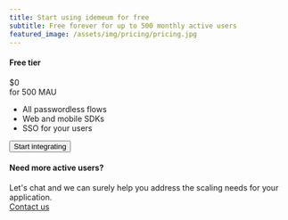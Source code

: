 ```yaml
---
title: Start using idemeum for free
subtitle: Free forever for up to 500 monthly active users
featured_image: /assets/img/pricing/pricing.jpg
---
```


<section class="pricing-3 mt-5" style="background-image: url('{{ '/assets/img/ill/1.svg' | relative_url }}')" id="pricing-4">
    <div class="container">
      <div class="row">
        <div class="col-md-5 pr-md-0">
          <div class="card card-pricing text-center bg-default">
            <div class="card-header bg-transparent">
              <h4 class="text-uppercase ls-1 text-primary py-3 mb-0">Free tier</h4>
            </div>
            <div class="card-body px-lg-6">
              <div class="display-2 text-white">$0</div>
              <span class=" text-muted">for 500 MAU</span>
              <ul class="list-unstyled my-4">
                <li>
                  <div class="d-flex align-items-center">
                    <div>
                      <div class="icon icon-xs icon-shape icon-shape-primary shadow rounded-circle">
                        <i class="ni ni-folder-17 text-white"></i>
                      </div>
                    </div>
                    <div>
                      <span class="pl-2 text-sm">All passwordless flows</span>
                    </div>
                  </div>
                </li>
                <li>
                  <div class="d-flex align-items-center">
                    <div>
                      <div class="icon icon-xs icon-shape icon-shape-primary shadow rounded-circle">
                        <i class="ni ni-camera-compact text-white"></i>
                      </div>
                    </div>
                    <div>
                      <span class="pl-2 text-sm">Web and mobile SDKs</span>
                    </div>
                  </div>
                </li>
                <li>
                  <div class="d-flex align-items-center">
                    <div>
                      <div class="icon icon-xs icon-shape icon-shape-primary shadow rounded-circle">
                        <i class="ni ni-chart-pie-35 text-white"></i>
                      </div>
                    </div>
                    <div>
                      <span class="pl-2 text-sm">SSO for your users</span>
                    </div>
                  </div>
                </li>
              </ul>
              <a href="https://developer.idemeum.com/devportal/index.html" target="_blank"><button type="button" class="btn btn-primary mb-3">Start integrating</button></a>
            </div>
          </div>
        </div>
        <div class="col-md-7 pl-md-0">
          <div class="card card-pricing border-0 text-center my-5">
            <div class="card-header bg-transparent">
              <h4 class="text-uppercase ls-1 text-primary py-3 mb-0">Need more active users?</h4>
            </div>
            <div class="card-body px-lg-6">
              <div class="card-description">Let's chat and we can surely help you address the scaling needs for your application.</div>
            </div>
            <div class="card-footer">
              <a href="/contact" class="text-primary">Contact us</a>
            </div>
          </div>
        </div>
      </div>
    </div>
  </section>